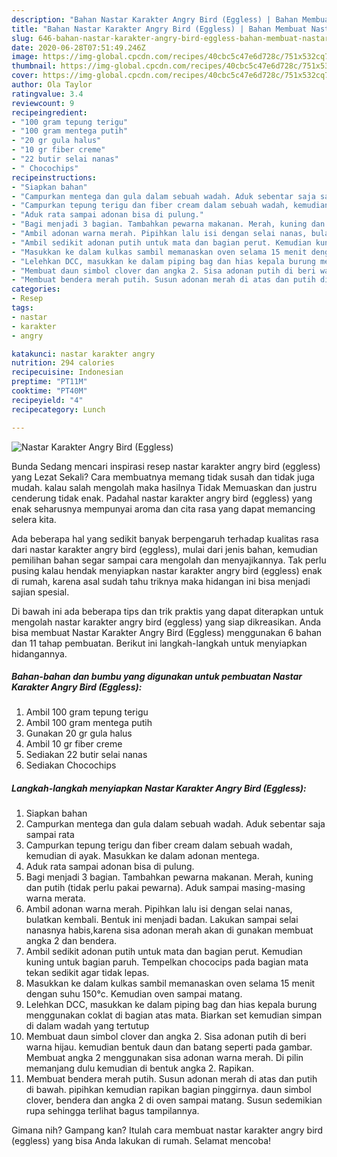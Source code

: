 ```yaml
---
description: "Bahan Nastar Karakter Angry Bird (Eggless) | Bahan Membuat Nastar Karakter Angry Bird (Eggless) Yang Menggugah Selera"
title: "Bahan Nastar Karakter Angry Bird (Eggless) | Bahan Membuat Nastar Karakter Angry Bird (Eggless) Yang Menggugah Selera"
slug: 646-bahan-nastar-karakter-angry-bird-eggless-bahan-membuat-nastar-karakter-angry-bird-eggless-yang-menggugah-selera
date: 2020-06-28T07:51:49.246Z
image: https://img-global.cpcdn.com/recipes/40cbc5c47e6d728c/751x532cq70/nastar-karakter-angry-bird-eggless-foto-resep-utama.jpg
thumbnail: https://img-global.cpcdn.com/recipes/40cbc5c47e6d728c/751x532cq70/nastar-karakter-angry-bird-eggless-foto-resep-utama.jpg
cover: https://img-global.cpcdn.com/recipes/40cbc5c47e6d728c/751x532cq70/nastar-karakter-angry-bird-eggless-foto-resep-utama.jpg
author: Ola Taylor
ratingvalue: 3.4
reviewcount: 9
recipeingredient:
- "100 gram tepung terigu"
- "100 gram mentega putih"
- "20 gr gula halus"
- "10 gr fiber creme"
- "22 butir selai nanas"
- " Chocochips"
recipeinstructions:
- "Siapkan bahan"
- "Campurkan mentega dan gula dalam sebuah wadah. Aduk sebentar saja sampai rata"
- "Campurkan tepung terigu dan fiber cream dalam sebuah wadah, kemudian di ayak. Masukkan ke dalam adonan mentega."
- "Aduk rata sampai adonan bisa di pulung."
- "Bagi menjadi 3 bagian. Tambahkan pewarna makanan. Merah, kuning dan putih (tidak perlu pakai pewarna). Aduk sampai masing-masing warna merata."
- "Ambil adonan warna merah. Pipihkan lalu isi dengan selai nanas, bulatkan kembali. Bentuk ini menjadi badan. Lakukan sampai selai nanasnya habis,karena sisa adonan merah akan di gunakan membuat angka 2 dan bendera."
- "Ambil sedikit adonan putih untuk mata dan bagian perut. Kemudian kuning untuk bagian paruh. Tempelkan chococips pada bagian mata tekan sedikit agar tidak lepas."
- "Masukkan ke dalam kulkas sambil memanaskan oven selama 15 menit dengan suhu 150°c. Kemudian oven sampai matang."
- "Lelehkan DCC, masukkan ke dalam piping bag dan hias kepala burung menggunakan coklat di bagian atas mata. Biarkan set kemudian simpan di dalam wadah yang tertutup"
- "Membuat daun simbol clover dan angka 2. Sisa adonan putih di beri warna hijau. kemudian bentuk daun dan batang seperti pada gambar. Membuat angka 2 menggunakan sisa adonan warna merah. Di pilin memanjang dulu kemudian di bentuk angka 2. Rapikan."
- "Membuat bendera merah putih. Susun adonan merah di atas dan putih di bawah. pipihkan kemudian rapikan bagian pinggirnya. daun simbol clover, bendera dan angka 2 di oven sampai matang. Susun sedemikian rupa sehingga terlihat bagus tampilannya."
categories:
- Resep
tags:
- nastar
- karakter
- angry

katakunci: nastar karakter angry 
nutrition: 294 calories
recipecuisine: Indonesian
preptime: "PT11M"
cooktime: "PT40M"
recipeyield: "4"
recipecategory: Lunch

---
```



![Nastar Karakter Angry Bird (Eggless)](https://img-global.cpcdn.com/recipes/40cbc5c47e6d728c/751x532cq70/nastar-karakter-angry-bird-eggless-foto-resep-utama.jpg)

Bunda Sedang mencari inspirasi resep nastar karakter angry bird (eggless) yang Lezat Sekali? Cara membuatnya memang tidak susah dan tidak juga mudah. kalau salah mengolah maka hasilnya Tidak Memuaskan dan justru cenderung tidak enak. Padahal nastar karakter angry bird (eggless) yang enak seharusnya mempunyai aroma dan cita rasa yang dapat memancing selera kita.



Ada beberapa hal yang sedikit banyak berpengaruh terhadap kualitas rasa dari nastar karakter angry bird (eggless), mulai dari jenis bahan, kemudian pemilihan bahan segar sampai cara mengolah dan menyajikannya. Tak perlu pusing kalau hendak menyiapkan nastar karakter angry bird (eggless) enak di rumah, karena asal sudah tahu triknya maka hidangan ini bisa menjadi sajian spesial.


Di bawah ini ada beberapa tips dan trik praktis yang dapat diterapkan untuk mengolah nastar karakter angry bird (eggless) yang siap dikreasikan. Anda bisa membuat Nastar Karakter Angry Bird (Eggless) menggunakan 6 bahan dan 11 tahap pembuatan. Berikut ini langkah-langkah untuk menyiapkan hidangannya.

<!--inarticleads1-->

##### Bahan-bahan dan bumbu yang digunakan untuk pembuatan Nastar Karakter Angry Bird (Eggless):

1. Ambil 100 gram tepung terigu
1. Ambil 100 gram mentega putih
1. Gunakan 20 gr gula halus
1. Ambil 10 gr fiber creme
1. Sediakan 22 butir selai nanas
1. Sediakan  Chocochips




<!--inarticleads2-->

##### Langkah-langkah menyiapkan Nastar Karakter Angry Bird (Eggless):

1. Siapkan bahan
1. Campurkan mentega dan gula dalam sebuah wadah. Aduk sebentar saja sampai rata
1. Campurkan tepung terigu dan fiber cream dalam sebuah wadah, kemudian di ayak. Masukkan ke dalam adonan mentega.
1. Aduk rata sampai adonan bisa di pulung.
1. Bagi menjadi 3 bagian. Tambahkan pewarna makanan. Merah, kuning dan putih (tidak perlu pakai pewarna). Aduk sampai masing-masing warna merata.
1. Ambil adonan warna merah. Pipihkan lalu isi dengan selai nanas, bulatkan kembali. Bentuk ini menjadi badan. Lakukan sampai selai nanasnya habis,karena sisa adonan merah akan di gunakan membuat angka 2 dan bendera.
1. Ambil sedikit adonan putih untuk mata dan bagian perut. Kemudian kuning untuk bagian paruh. Tempelkan chococips pada bagian mata tekan sedikit agar tidak lepas.
1. Masukkan ke dalam kulkas sambil memanaskan oven selama 15 menit dengan suhu 150°c. Kemudian oven sampai matang.
1. Lelehkan DCC, masukkan ke dalam piping bag dan hias kepala burung menggunakan coklat di bagian atas mata. Biarkan set kemudian simpan di dalam wadah yang tertutup
1. Membuat daun simbol clover dan angka 2. Sisa adonan putih di beri warna hijau. kemudian bentuk daun dan batang seperti pada gambar. Membuat angka 2 menggunakan sisa adonan warna merah. Di pilin memanjang dulu kemudian di bentuk angka 2. Rapikan.
1. Membuat bendera merah putih. Susun adonan merah di atas dan putih di bawah. pipihkan kemudian rapikan bagian pinggirnya. daun simbol clover, bendera dan angka 2 di oven sampai matang. Susun sedemikian rupa sehingga terlihat bagus tampilannya.




Gimana nih? Gampang kan? Itulah cara membuat nastar karakter angry bird (eggless) yang bisa Anda lakukan di rumah. Selamat mencoba!
